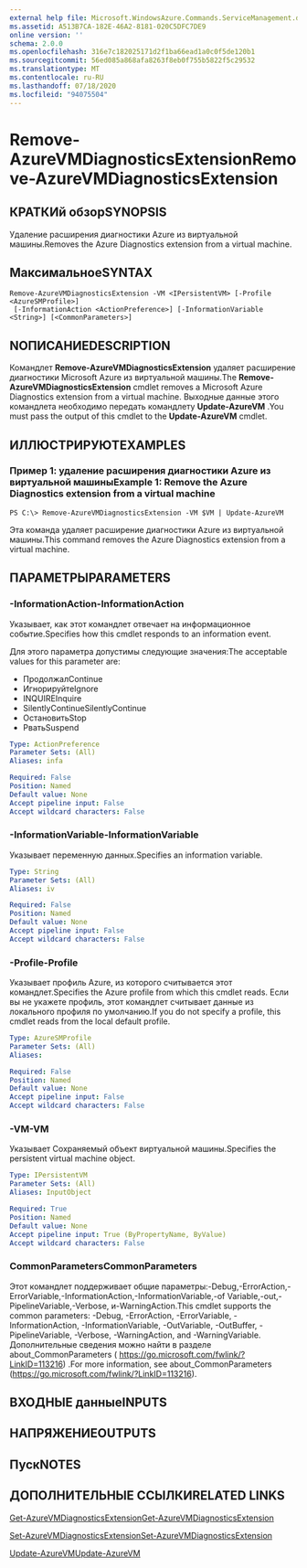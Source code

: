 ```yaml
---
external help file: Microsoft.WindowsAzure.Commands.ServiceManagement.dll-Help.xml
ms.assetid: A513B7CA-182E-46A2-8181-020C5DFC7DE9
online version: ''
schema: 2.0.0
ms.openlocfilehash: 316e7c182025171d2f1ba66ead1a0c0f5de120b1
ms.sourcegitcommit: 56ed085a868afa8263f8eb0f755b5822f5c29532
ms.translationtype: MT
ms.contentlocale: ru-RU
ms.lasthandoff: 07/18/2020
ms.locfileid: "94075504"
---
```

# <span data-ttu-id="d3c77-101">Remove-AzureVMDiagnosticsExtension</span><span class="sxs-lookup"><span data-stu-id="d3c77-101">Remove-AzureVMDiagnosticsExtension</span></span>

## <span data-ttu-id="d3c77-102">КРАТКИй обзор</span><span class="sxs-lookup"><span data-stu-id="d3c77-102">SYNOPSIS</span></span>
<span data-ttu-id="d3c77-103">Удаление расширения диагностики Azure из виртуальной машины.</span><span class="sxs-lookup"><span data-stu-id="d3c77-103">Removes the Azure Diagnostics extension from a virtual machine.</span></span>

## <span data-ttu-id="d3c77-104">Максимальное</span><span class="sxs-lookup"><span data-stu-id="d3c77-104">SYNTAX</span></span>

```
Remove-AzureVMDiagnosticsExtension -VM <IPersistentVM> [-Profile <AzureSMProfile>]
 [-InformationAction <ActionPreference>] [-InformationVariable <String>] [<CommonParameters>]
```

## <span data-ttu-id="d3c77-105">NОПИСАНИЕ</span><span class="sxs-lookup"><span data-stu-id="d3c77-105">DESCRIPTION</span></span>
<span data-ttu-id="d3c77-106">Командлет **Remove-AzureVMDiagnosticsExtension** удаляет расширение диагностики Microsoft Azure из виртуальной машины.</span><span class="sxs-lookup"><span data-stu-id="d3c77-106">The **Remove-AzureVMDiagnosticsExtension** cmdlet removes a Microsoft Azure Diagnostics extension from a virtual machine.</span></span>
<span data-ttu-id="d3c77-107">Выходные данные этого командлета необходимо передать командлету **Update-AzureVM** .</span><span class="sxs-lookup"><span data-stu-id="d3c77-107">You must pass the output of this cmdlet to the **Update-AzureVM** cmdlet.</span></span>

## <span data-ttu-id="d3c77-108">ИЛЛЮСТРИРУЮТ</span><span class="sxs-lookup"><span data-stu-id="d3c77-108">EXAMPLES</span></span>

### <span data-ttu-id="d3c77-109">Пример 1: удаление расширения диагностики Azure из виртуальной машины</span><span class="sxs-lookup"><span data-stu-id="d3c77-109">Example 1: Remove the Azure Diagnostics extension from a virtual machine</span></span>
```
PS C:\> Remove-AzureVMDiagnosticsExtension -VM $VM | Update-AzureVM
```

<span data-ttu-id="d3c77-110">Эта команда удаляет расширение диагностики Azure из виртуальной машины.</span><span class="sxs-lookup"><span data-stu-id="d3c77-110">This command removes the Azure Diagnostics extension from a virtual machine.</span></span>

## <span data-ttu-id="d3c77-111">ПАРАМЕТРЫ</span><span class="sxs-lookup"><span data-stu-id="d3c77-111">PARAMETERS</span></span>

### <span data-ttu-id="d3c77-112">-InformationAction</span><span class="sxs-lookup"><span data-stu-id="d3c77-112">-InformationAction</span></span>
<span data-ttu-id="d3c77-113">Указывает, как этот командлет отвечает на информационное событие.</span><span class="sxs-lookup"><span data-stu-id="d3c77-113">Specifies how this cmdlet responds to an information event.</span></span>

<span data-ttu-id="d3c77-114">Для этого параметра допустимы следующие значения:</span><span class="sxs-lookup"><span data-stu-id="d3c77-114">The acceptable values for this parameter are:</span></span>

- <span data-ttu-id="d3c77-115">Продолжал</span><span class="sxs-lookup"><span data-stu-id="d3c77-115">Continue</span></span>
- <span data-ttu-id="d3c77-116">Игнорируйте</span><span class="sxs-lookup"><span data-stu-id="d3c77-116">Ignore</span></span>
- <span data-ttu-id="d3c77-117">INQUIRE</span><span class="sxs-lookup"><span data-stu-id="d3c77-117">Inquire</span></span>
- <span data-ttu-id="d3c77-118">SilentlyContinue</span><span class="sxs-lookup"><span data-stu-id="d3c77-118">SilentlyContinue</span></span>
- <span data-ttu-id="d3c77-119">Остановить</span><span class="sxs-lookup"><span data-stu-id="d3c77-119">Stop</span></span>
- <span data-ttu-id="d3c77-120">Рвать</span><span class="sxs-lookup"><span data-stu-id="d3c77-120">Suspend</span></span>

```yaml
Type: ActionPreference
Parameter Sets: (All)
Aliases: infa

Required: False
Position: Named
Default value: None
Accept pipeline input: False
Accept wildcard characters: False
```

### <span data-ttu-id="d3c77-121">-InformationVariable</span><span class="sxs-lookup"><span data-stu-id="d3c77-121">-InformationVariable</span></span>
<span data-ttu-id="d3c77-122">Указывает переменную данных.</span><span class="sxs-lookup"><span data-stu-id="d3c77-122">Specifies an information variable.</span></span>

```yaml
Type: String
Parameter Sets: (All)
Aliases: iv

Required: False
Position: Named
Default value: None
Accept pipeline input: False
Accept wildcard characters: False
```

### <span data-ttu-id="d3c77-123">-Profile</span><span class="sxs-lookup"><span data-stu-id="d3c77-123">-Profile</span></span>
<span data-ttu-id="d3c77-124">Указывает профиль Azure, из которого считывается этот командлет.</span><span class="sxs-lookup"><span data-stu-id="d3c77-124">Specifies the Azure profile from which this cmdlet reads.</span></span>
<span data-ttu-id="d3c77-125">Если вы не укажете профиль, этот командлет считывает данные из локального профиля по умолчанию.</span><span class="sxs-lookup"><span data-stu-id="d3c77-125">If you do not specify a profile, this cmdlet reads from the local default profile.</span></span>

```yaml
Type: AzureSMProfile
Parameter Sets: (All)
Aliases: 

Required: False
Position: Named
Default value: None
Accept pipeline input: False
Accept wildcard characters: False
```

### <span data-ttu-id="d3c77-126">-VM</span><span class="sxs-lookup"><span data-stu-id="d3c77-126">-VM</span></span>
<span data-ttu-id="d3c77-127">Указывает Сохраняемый объект виртуальной машины.</span><span class="sxs-lookup"><span data-stu-id="d3c77-127">Specifies the persistent virtual machine object.</span></span>

```yaml
Type: IPersistentVM
Parameter Sets: (All)
Aliases: InputObject

Required: True
Position: Named
Default value: None
Accept pipeline input: True (ByPropertyName, ByValue)
Accept wildcard characters: False
```

### <span data-ttu-id="d3c77-128">CommonParameters</span><span class="sxs-lookup"><span data-stu-id="d3c77-128">CommonParameters</span></span>
<span data-ttu-id="d3c77-129">Этот командлет поддерживает общие параметры:-Debug,-ErrorAction,-ErrorVariable,-InformationAction,-InformationVariable,-of Variable,-out,-PipelineVariable,-Verbose, и-WarningAction.</span><span class="sxs-lookup"><span data-stu-id="d3c77-129">This cmdlet supports the common parameters: -Debug, -ErrorAction, -ErrorVariable, -InformationAction, -InformationVariable, -OutVariable, -OutBuffer, -PipelineVariable, -Verbose, -WarningAction, and -WarningVariable.</span></span> <span data-ttu-id="d3c77-130">Дополнительные сведения можно найти в разделе about_CommonParameters ( https://go.microsoft.com/fwlink/?LinkID=113216) .</span><span class="sxs-lookup"><span data-stu-id="d3c77-130">For more information, see about_CommonParameters (https://go.microsoft.com/fwlink/?LinkID=113216).</span></span>

## <span data-ttu-id="d3c77-131">ВХОДНЫЕ данные</span><span class="sxs-lookup"><span data-stu-id="d3c77-131">INPUTS</span></span>

## <span data-ttu-id="d3c77-132">НАПРЯЖЕНИЕ</span><span class="sxs-lookup"><span data-stu-id="d3c77-132">OUTPUTS</span></span>

## <span data-ttu-id="d3c77-133">Пуск</span><span class="sxs-lookup"><span data-stu-id="d3c77-133">NOTES</span></span>

## <span data-ttu-id="d3c77-134">ДОПОЛНИТЕЛЬНЫЕ ССЫЛКИ</span><span class="sxs-lookup"><span data-stu-id="d3c77-134">RELATED LINKS</span></span>

[<span data-ttu-id="d3c77-135">Get-AzureVMDiagnosticsExtension</span><span class="sxs-lookup"><span data-stu-id="d3c77-135">Get-AzureVMDiagnosticsExtension</span></span>](./Get-AzureVMDiagnosticsExtension.md)

[<span data-ttu-id="d3c77-136">Set-AzureVMDiagnosticsExtension</span><span class="sxs-lookup"><span data-stu-id="d3c77-136">Set-AzureVMDiagnosticsExtension</span></span>](./Set-AzureVMDiagnosticsExtension.md)

[<span data-ttu-id="d3c77-137">Update-AzureVM</span><span class="sxs-lookup"><span data-stu-id="d3c77-137">Update-AzureVM</span></span>](./Update-AzureVM.md)



